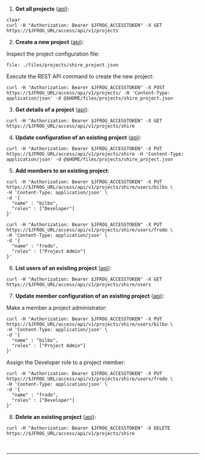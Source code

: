 
1. **Get all projects** ([api](https://www.jfrog.com/confluence/display/JFROG/Artifactory+REST+API#ArtifactoryRESTAPI-PROJECTS)):  
  ```execute
  clear
  curl -H "Authorization: Bearer $JFROG_ACCESSTOKEN" -X GET https://$JFROG_URL/access/api/v1/projects
  ```

2. **Create a new project** ([api](https://www.jfrog.com/confluence/display/JFROG/Artifactory+REST+API#ArtifactoryRESTAPI-AddaNewProject)):  
  
  Inspect the project configuration file:  
  ```editor:open-file
  file: ./files/projects/shire_project.json
  ```  
  
  Execute the REST API command to create the new project:  
  ```execute
  curl -H "Authorization: Bearer $JFROG_ACCESSTOKEN" -X POST https://$JFROG_URL/access/api/v1/projects/ -H 'Content-Type: application/json' -d @$HOME/files/projects/shire_project.json
  ```

3. **Get details of a project** ([api](https://www.jfrog.com/confluence/display/JFROG/Artifactory+REST+API#ArtifactoryRESTAPI-GetProject)):  
  ```execute
  curl -H "Authorization: Bearer $JFROG_ACCESSTOKEN" -X GET https://$JFROG_URL/access/api/v1/projects/shire
  ```

4. **Update configuration of an existing project** ([api](https://www.jfrog.com/confluence/display/JFROG/Artifactory+REST+API#ArtifactoryRESTAPI-UpdateExistingProjectProperties)):  
  ```execute
  curl -H "Authorization: Bearer $JFROG_ACCESSTOKEN" -X PUT https://$JFROG_URL/access/api/v1/projects/shire -H 'Content-Type: application/json' -d @$HOME/files/projects/shire_project.json
  ```

5. **Add members to an existing project**:    
  
  ```execute
  curl -H "Authorization: Bearer $JFROG_ACCESSTOKEN" -X PUT https://$JFROG_URL/access/api/v1/projects/shire/users/bilbo \
  -H 'Content-Type: application/json' \
  -d '{
    "name" : "bilbo",
    "roles" : ["Developer"]
  }'
  ```
    
  ```execute
  curl -H "Authorization: Bearer $JFROG_ACCESSTOKEN" -X PUT https://$JFROG_URL/access/api/v1/projects/shire/users/frodo \
  -H 'Content-Type: application/json' \
  -d '{
    "name" : "frodo",
    "roles" : ["Project Admin"]
  }'
  ```    

6. **List users of an existing project** ([api](https://www.jfrog.com/confluence/display/JFROG/Artifactory+REST+API#ArtifactoryRESTAPI-GetProjectUsers)):  
  ```execute
  curl -H "Authorization: Bearer $JFROG_ACCESSTOKEN" -X GET https://$JFROG_URL/access/api/v1/projects/shire/users
  ```


7. **Update member configuration of an existing project** ([api](https://www.jfrog.com/confluence/display/JFROG/Artifactory+REST+API#ArtifactoryRESTAPI-UpdateUserinProject)):    
  
  Make a member a project administrator:  
  ```execute
  curl -H "Authorization: Bearer $JFROG_ACCESSTOKEN" -X PUT https://$JFROG_URL/access/api/v1/projects/shire/users/bilbo \ 
  -H 'Content-Type: application/json' \
  -d '{ 
    "name" : "bilbo", 
    "roles" : ["Project Admin"] 
  }'
  ```  

  Assign the Developer role to a project member:   
  ```execute
  curl -H "Authorization: Bearer $JFROG_ACCESSTOKEN" -X PUT https://$JFROG_URL/access/api/v1/projects/shire/users/frodo \ 
  -H 'Content-Type: application/json' \
  -d '{ 
    "name" : "frodo", 
    "roles" : ["Developer"] 
  }'
  ```

8. **Delete an existing project** ([api](https://www.jfrog.com/confluence/display/JFROG/Artifactory+REST+API#ArtifactoryRESTAPI-DeleteExistingProject)):  
  ```execute
  curl -H "Authorization: Bearer $JFROG_ACCESSTOKEN" -X DELETE https://$JFROG_URL/access/api/v1/projects/shire
  ```


<br/>

---